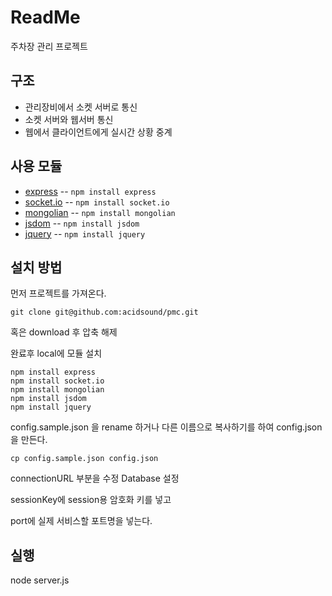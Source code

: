 ReadMe
======

주차장 관리 프로젝트


구조
----
* 관리장비에서 소켓 서버로 통신
* 소켓 서버와 웹서버 통신
* 웹에서 클라이언트에게 실시간 상황 중계

사용 모듈
--------
* [express](http://expressjs.com/) -- `npm install express`
* [socket.io](http://socket.io/) -- `npm install socket.io`
* [mongolian](https://github.com/marcello3d/node-mongolian) -- `npm install mongolian`
* [jsdom](https://github.com/tmpvar/jsdom) -- `npm install jsdom`
* [jquery](https://github.com/coolaj86/node-jquery) -- `npm install jquery`

설치 방법
--------
먼저 프로젝트를 가져온다.

    git clone git@github.com:acidsound/pmc.git

혹은 download 후 압축 해제

완료후 local에 모듈 설치

    npm install express
    npm install socket.io
    npm install mongolian
    npm install jsdom
    npm install jquery

config.sample.json 을 rename 하거나 다른 이름으로 복사하기를 하여 config.json 을 만든다.

    cp config.sample.json config.json

connectionURL 부분을 수정 Database 설정

sessionKey에 session용 암호화 키를 넣고

port에 실제 서비스할 포트명을 넣는다.

실행
---
node server.js
